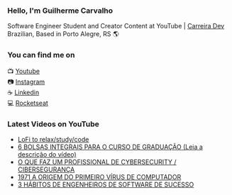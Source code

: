 ### Hello, I'm Guilherme Carvalho

Software Engineer Student and Creator Content at YouTube | [Carreira Dev](https://www.youtube.com/c/CarreiraDev/) <br>
Brazilian, Based in Porto Alegre, RS 🌎

### You can find me on

📺 [Youtube](https://www.youtube.com/c/CarreiraDev/) <br>
📷 [Instagram](https://www.instagram.com/carreiradev_/) <br>
☕ [Linkedin](https://www.linkedin.com/in/carreiradev/) <br>
💻 [Rocketseat](https://app.rocketseat.com.br/me/guilhermecarvalho) <br>


### Latest Videos on YouTube

<!-- YOUTUBE:START -->
- [LoFi to relax/study/code](https://www.youtube.com/watch?v=KR8QD1lpJUU)
- [6 BOLSAS INTEGRAIS PARA O CURSO DE GRADUAÇÃO (Leia a descrição do vídeo)](https://www.youtube.com/watch?v=z-FnBJrHxBc)
- [O QUE FAZ UM PROFISSIONAL DE CYBERSECURITY / CIBERSEGURANÇA](https://www.youtube.com/watch?v=7JRZqm2aw28)
- [1971 A ORIGEM DO PRIMEIRO VÍRUS DE COMPUTADOR](https://www.youtube.com/watch?v=2d0NtYBi6-g)
- [3 HÁBITOS DE ENGENHEIROS DE SOFTWARE DE SUCESSO](https://www.youtube.com/watch?v=4pd9K3b2Y9U)
<!-- YOUTUBE:END -->
